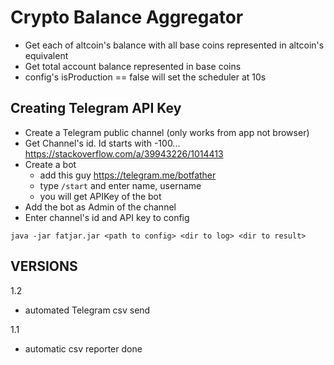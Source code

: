 # Crypto Balance Aggregator

- Get each of altcoin's balance with all base coins represented in altcoin's equivalent
- Get total account balance represented in base coins
- config's isProduction == false will set the scheduler at 10s

## Creating Telegram API Key

- Create a Telegram public channel (only works from app not browser)
- Get Channel's id. Id starts with -100... https://stackoverflow.com/a/39943226/1014413
- Create a bot
    - add this guy https://telegram.me/botfather
    - type `/start` and enter name, username
    - you will get APIKey of the bot
- Add the bot as Admin of the channel
- Enter channel's id and API key to config

```
java -jar fatjar.jar <path to config> <dir to log> <dir to result>
```

## VERSIONS

1.2
- automated Telegram csv send

1.1
- automatic csv reporter done




